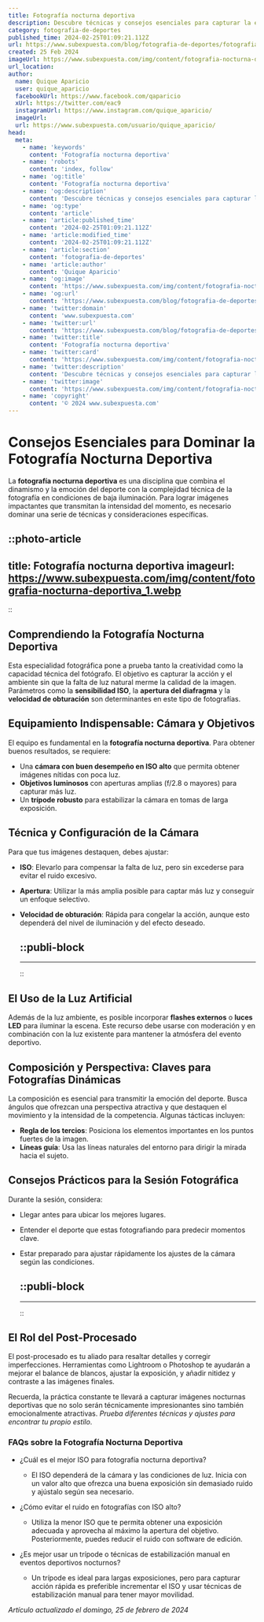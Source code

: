 ```yaml
---
title: Fotografía nocturna deportiva
description: Descubre técnicas y consejos esenciales para capturar la esencia del deporte bajo las estrellas con nuestra guía de fotografía nocturna.
category: fotografia-de-deportes
published_time: 2024-02-25T01:09:21.112Z
url: https://www.subexpuesta.com/blog/fotografia-de-deportes/fotografia-nocturna-deportiva
created: 25 Feb 2024
imageUrl: https://www.subexpuesta.com/img/content/fotografia-nocturna-deportiva_1.webp
url_location:
author:
  name: Quique Aparicio
  user: quique_aparicio
  facebookUrl: https://www.facebook.com/qaparicio
  xUrl: https://twitter.com/eac9
  instagramUrl: https://www.instagram.com/quique_aparicio/
  imageUrl: 
  url: https://www.subexpuesta.com/usuario/quique_aparicio/
head:
  meta:
    - name: 'keywords'
      content: 'Fotografía nocturna deportiva'
    - name: 'robots'
      content: 'index, follow'
    - name: 'og:title'
      content: 'Fotografía nocturna deportiva'
    - name: 'og:description'
      content: 'Descubre técnicas y consejos esenciales para capturar la esencia del deporte bajo las estrellas con nuestra guía de fotografía nocturna.'
    - name: 'og:type'
      content: 'article'
    - name: 'article:published_time'
      content: '2024-02-25T01:09:21.112Z'
    - name: 'article:modified_time'
      content: '2024-02-25T01:09:21.112Z'
    - name: 'article:section'
      content: 'fotografia-de-deportes'
    - name: 'article:author'
      content: 'Quique Aparicio'
    - name: 'og:image'
      content: 'https://www.subexpuesta.com/img/content/fotografia-nocturna-deportiva_1.webp'
    - name: 'og:url'
      content: 'https://www.subexpuesta.com/blog/fotografia-de-deportes/fotografia-nocturna-deportiva'
    - name: 'twitter:domain'
      content: 'www.subexpuesta.com'
    - name: 'twitter:url'
      content: 'https://www.subexpuesta.com/blog/fotografia-de-deportes/fotografia-nocturna-deportiva'
    - name: 'twitter:title'
      content: 'Fotografía nocturna deportiva'
    - name: 'twitter:card'
      content: 'https://www.subexpuesta.com/img/content/fotografia-nocturna-deportiva_1.webp'
    - name: 'twitter:description'
      content: 'Descubre técnicas y consejos esenciales para capturar la esencia del deporte bajo las estrellas con nuestra guía de fotografía nocturna.'
    - name: 'twitter:image'
      content: 'https://www.subexpuesta.com/img/content/fotografia-nocturna-deportiva_1.webp'
    - name: 'copyright'
      content: '© 2024 www.subexpuesta.com'
---
```

# Consejos Esenciales para Dominar la Fotografía Nocturna Deportiva

La **fotografía nocturna deportiva** es una disciplina que combina el dinamismo y la emoción del deporte con la complejidad técnica de la fotografía en condiciones de baja iluminación. Para lograr imágenes impactantes que transmitan la intensidad del momento, es necesario dominar una serie de técnicas y consideraciones específicas.


::photo-article
---
title: Fotografía nocturna deportiva
imageurl: https://www.subexpuesta.com/img/content/fotografia-nocturna-deportiva_1.webp
---
::


## Comprendiendo la Fotografía Nocturna Deportiva

Esta especialidad fotográfica pone a prueba tanto la creatividad como la capacidad técnica del fotógrafo. El objetivo es capturar la acción y el ambiente sin que la falta de luz natural merme la calidad de la imagen. Parámetros como la **sensibilidad ISO**, la **apertura del diafragma** y la **velocidad de obturación** son determinantes en este tipo de fotografías.

## Equipamiento Indispensable: Cámara y Objetivos

El equipo es fundamental en la **fotografía nocturna deportiva**. Para obtener buenos resultados, se requiere:

- Una **cámara con buen desempeño en ISO alto** que permita obtener imágenes nítidas con poca luz.
- **Objetivos luminosos** con aperturas amplias (f/2.8 o mayores) para capturar más luz.
- Un **trípode robusto** para estabilizar la cámara en tomas de larga exposición.

## Técnica y Configuración de la Cámara

Para que tus imágenes destaquen, debes ajustar:

- **ISO**: Elevarlo para compensar la falta de luz, pero sin excederse para evitar el ruido excesivo.
- **Apertura**: Utilizar la más amplia posible para captar más luz y conseguir un enfoque selectivo.
- **Velocidad de obturación**: Rápida para congelar la acción, aunque esto dependerá del nivel de iluminación y del efecto deseado.


  ::publi-block
  ---
  ---
  ::
  
  
## El Uso de la Luz Artificial

Además de la luz ambiente, es posible incorporar **flashes externos** o **luces LED** para iluminar la escena. Este recurso debe usarse con moderación y en combinación con la luz existente para mantener la atmósfera del evento deportivo.

## Composición y Perspectiva: Claves para Fotografías Dinámicas

La composición es esencial para transmitir la emoción del deporte. Busca ángulos que ofrezcan una perspectiva atractiva y que destaquen el movimiento y la intensidad de la competencia. Algunas tácticas incluyen:

- **Regla de los tercios**: Posiciona los elementos importantes en los puntos fuertes de la imagen.
- **Líneas guía**: Usa las líneas naturales del entorno para dirigir la mirada hacia el sujeto.

## Consejos Prácticos para la Sesión Fotográfica

Durante la sesión, considera:

- Llegar antes para ubicar los mejores lugares.
- Entender el deporte que estas fotografiando para predecir momentos clave.
- Estar preparado para ajustar rápidamente los ajustes de la cámara según las condiciones.


  ::publi-block
  ---
  ---
  ::
  
  
## El Rol del Post-Procesado

El post-procesado es tu aliado para resaltar detalles y corregir imperfecciones. Herramientas como Lightroom o Photoshop te ayudarán a mejorar el balance de blancos, ajustar la exposición, y añadir nitidez y contraste a las imágenes finales.

Recuerda, la práctica constante te llevará a capturar imágenes nocturnas deportivas que no solo serán técnicamente impresionantes sino también emocionalmente atractivas. *Prueba diferentes técnicas y ajustes para encontrar tu propio estilo*.

### FAQs sobre la Fotografía Nocturna Deportiva

- ¿Cuál es el mejor ISO para fotografía nocturna deportiva?
  - El ISO dependerá de la cámara y las condiciones de luz. Inicia con un valor alto que ofrezca una buena exposición sin demasiado ruido y ajústalo según sea necesario.

- ¿Cómo evitar el ruido en fotografías con ISO alto?
  - Utiliza la menor ISO que te permita obtener una exposición adecuada y aprovecha al máximo la apertura del objetivo. Posteriormente, puedes reducir el ruido con software de edición.

- ¿Es mejor usar un trípode o técnicas de estabilización manual en eventos deportivos nocturnos?
  - Un trípode es ideal para largas exposiciones, pero para capturar acción rápida es preferible incrementar el ISO y usar técnicas de estabilización manual para tener mayor movilidad.

_Artículo actualizado el domingo, 25 de febrero de 2024_